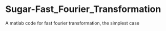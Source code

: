# Sugar-Fast_Fourier_Transformation
A matlab code for fast fourier transformation, the simplest case
